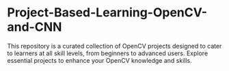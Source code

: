 # Project-Based-Learning-OpenCV-and-CNN
This repository is a curated collection of OpenCV projects designed to cater to learners at all skill levels, from beginners to advanced users. Explore essential projects to enhance your OpenCV knowledge and skills.
